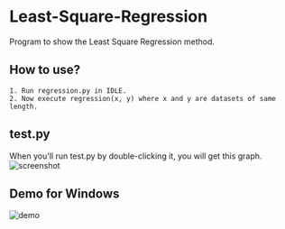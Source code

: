# Least-Square-Regression
Program to show the Least Square Regression method.

## How to use?
    1. Run regression.py in IDLE.
    2. Now execute regression(x, y) where x and y are datasets of same length.
   
## test.py
When you'll run test.py by double-clicking it, you will get this graph.
![screenshot](https://github.com/hmnhGeek/Least-Square-Regression/blob/master/regression.png)


## Demo for Windows
![demo](/media/regression_demo.gif)
